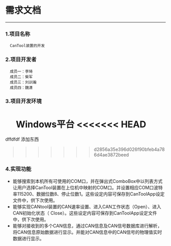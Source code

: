 # 需求文档 #
---
###  1.项目名称 ###
      CanTool装置的开发
###  2.项目开发者 ###
      成员一：李琦
      成员二：柴军
      成员三：刘训瀚
      成员四：魏潇
###  3.项目开发环境 ###
      Windows平台
<<<<<<< HEAD
=======
dffdfdf 添加东西
>>>>>>> d2856a35e396d026f90bfeb4a786d4ae3872beed
###  4.实现功能 ###
+ 能够搜索到本机所有可使用的COM口，并在弹出式ComboBox中以列表方式让用户选择CanTool装置在上位机中映射的COM口。并设置相应COM口波特率115200、数据位数8、停止位数1。这些设定内容可保存到CanToolApp设定文件中，供下次使用。
+ 能够实现CANtool装置的CAN速率设置、进入CAN工作状态（Open）、进入CAN初始化状态（ Close）。这些设定内容可保存到CanToolApp设定文件中，供下次使用。
+ 能够对接收到的多个CAN信息，通过CAN信息及CAN信号数据库进行解析，将CAN信息原始数据进行显示。并能对CAN信息中的CAN信号的物理值实时数据进行显示。
